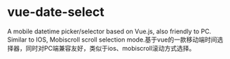 # vue-date-select
A mobile datetime picker/selector based on Vue.js, also friendly to PC. Similar to IOS, Mobiscroll scroll selection mode.基于vue的一款移动端时间选择器，同时对PC端兼容友好，类似于ios、mobiscroll滚动方式选择。
